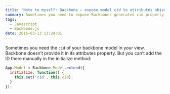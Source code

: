 ```yaml
---
title: 'Note to myself: Backbone – expose model cid to attributes object'
summary: Sometimes you need to expose Backbones generated cid property to the template. I spend way to much time to figure this one out.
tags:
  - Javascript
  - Backbone.js
date: 2015-03-13 13:24:01
---
```


Sometimes you need the `cid` of your backbone model in your view. Backbone doesn&#8217;t provide it in its attributes property. But you can&#8217;t add the ID there manually in the initialize method:

```javascript
App.Model = Backbone.Model.extend({
  initialize: function() {
    this.set('cid', this.cid);
  }
});
```
